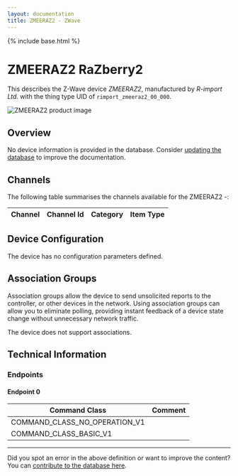 ```yaml
---
layout: documentation
title: ZMEERAZ2 - ZWave
---
```


{% include base.html %}

# ZMEERAZ2 RaZberry2
This describes the Z-Wave device *ZMEERAZ2*, manufactured by *R-import Ltd.* with the thing type UID of ```rimport_zmeeraz2_00_000```.

![ZMEERAZ2 product image](https://www.cd-jackson.com/zwave_device_uploads/457/457_default.jpg)


## Overview

No device information is provided in the database. Consider [updating the database](http://www.cd-jackson.com/index.php/zwave/zwave-device-database/zwave-device-list/devicesummary/457) to improve the documentation.

## Channels

The following table summarises the channels available for the ZMEERAZ2 -:

| Channel | Channel Id | Category | Item Type |
|---------|------------|----------|-----------|



## Device Configuration

The device has no configuration parameters defined.

## Association Groups

Association groups allow the device to send unsolicited reports to the controller, or other devices in the network. Using association groups can allow you to eliminate polling, providing instant feedback of a device state change without unnecessary network traffic.

The device does not support associations.
## Technical Information

### Endpoints

#### Endpoint 0

| Command Class | Comment |
|---------------|---------|
| COMMAND_CLASS_NO_OPERATION_V1| |
| COMMAND_CLASS_BASIC_V1| |

---

Did you spot an error in the above definition or want to improve the content?
You can [contribute to the database here](http://www.cd-jackson.com/index.php/zwave/zwave-device-database/zwave-device-list/devicesummary/457).
